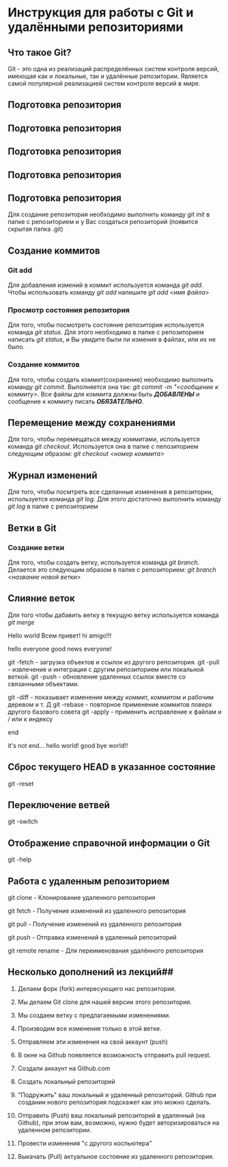 # Инструкция для работы с Git и удалёнными репозиториями

## Что такое Git?
Git - это одна из реализаций распределённых систем контроля версий, имеющая как и локальные, так и удалённые репозитории. Является самой популярной реализацией систем контроля версий в мире.
## Подготовка репозитория
## Подготовка репозитория
## Подготовка репозитория
## Подготовка репозитория
## Подготовка репозитория
Для создание репозитория необходимо выполнить команду *git init*  в папке с репозиторием и у Вас создаться репозиторий (появится скрытая папка .git)

## Создание коммитов

### Git add
Для добавления измений в коммит используется команда *git add*. Чтобы использовать команду *git add* напишите *git add <имя файла>*

### Просмотр состояния репозитория
Для того, чтобы посмотреть состояние репозитория используется команда *git status*. Для этого необходимо в папке с репозиторием написать *git status*, и Вы увидите были ли измения в файлах, или их не было.

### Создание коммитов
Для того, чтобы создать коммит(сохранение) необходимо выполнить команду *git commit*. Выполняется она так: *git commit -m "<сообщение к коммиту>*. Все файлы для коммита должны быть ***ДОБАВЛЕНЫ*** и сообщение к коммиту писать ***ОБЯЗАТЕЛЬНО***.

## Перемещение между сохранениями
Для того, чтобы перемещаться между коммитами, используется команда *git checkout*. Используется она в папке с пепозиторием следующим образом: *git checkout <номер коммита>*

## Журнал изменений
Для того, чтобы посмтреть все сделанные изменения в репозитории, используется команда *git log*. Для этого достаточно выполнить команду *git log* в папке с репозиторием

## Ветки в Git

### Создание ветки

Для того, чтобы создать ветку, используется команда *git branch*. Делается это следующим образом в папке с репозиторием: *git branch <название новой ветки>*

## Слияние веток

Для того чтобы дабавить ветку в текущую ветку используется команда *git merge <name branch>*

Hello world
Всем привет!
hi amigo!!!


hello everyone
good news everyone! 









git -fetch - загрузка объектов и ссылок из другого репозитория.
git -pull - извлечение и интеграция с другим репозиторием или локальной веткой.
git -push - обновление удаленных ссылок вместе со связанными объектами.

git -diff - показывает изменения между коммит, коммитом и рабочим деревом и т. Д
git -rebase - повторное применение коммитов поверх другого базового совета
git -apply -  применить исправление к файлам и / или к индексу

end

it's not end...
hello world!
good bye world!!

## **Сброс текущего HEAD в указанное состояние**
git -reset

## **Переключение ветвей**
git -switch


## **Отображение справочной информации о Git**
git -help


## **Работа с удаленным репозиторием** 


git clone - Клонирование удаленного репозитория

git fetch - Получение изменений из удаленного репозитория

git pull -  Получение изменений из удаленного репозитория

git push - Отправка изменений в удаленный репозиторий

git remote rename - Для переименования удалённого репозитория

## Несколько дополнений из лекций##

1. Делаем форк (fork) интересующего нас репозитория.
2. Мы делаем Git clone для нашей версии этого репозитория.
3. Мы создаем ветку с предлагаемыми изменениями.
4. Производим все изменения только в этой ветке.
5. Отправляем эти изменения на свой аккаунт (push)
6. В окне на Github появляется возможность отправить pull request.

1. Создали аккаунт на Github.com
2. Создать локальный репозиторий
3. "Подружить" ваш локальный и удаленный репозиторий. Github при создании нового репозитория подскажет как это можно сделать.
4. Отправить (Push) ваш локальный репозиторий в удаленный (на Github), при этом вам, возможно, нужно будет авторизироваться на удаленном репозитории.
5. Провести изменения "c другого коспьютера"
6. Выкачать (Pull) актуальное состояние из удаленного репозитория.
